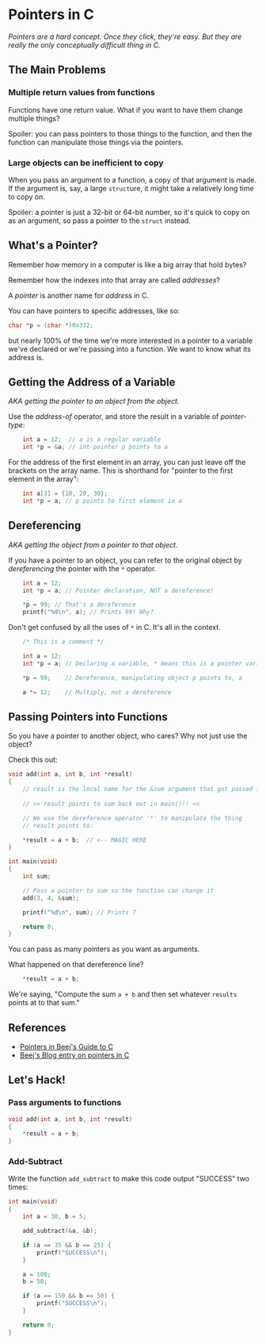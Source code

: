 # Pointers in C

*Pointers are a hard concept. Once they click, they're easy. But they are really
the only conceptually difficult thing in C.*

## The Main Problems

### Multiple return values from functions

Functions have one return value. What if you want to have them change multiple
things?

Spoiler: you can pass pointers to those things to the function, and then the
function can manipulate those things via the pointers.

### Large objects can be inefficient to copy

When you pass an argument to a function, a copy of that argument is made. If the
argument is, say, a large `struct`ure, it might take a relatively long time to
copy on.

Spoiler: a pointer is just a 32-bit or 64-bit number, so it's quick to copy on
as an argument, so pass a pointer to the `struct` instead.

## What's a Pointer?

Remember how memory in a computer is like a big array that hold bytes?

Remember how the indexes into that array are called _addresses_?

A _pointer_ is another name for _address_ in C.

You can have pointers to specific addresses, like so:

```c
char *p = (char *)0x372;
```

but nearly 100% of the time we're more interested in a pointer to a variable
we've declared or we're passing into a function. We want to know what its
address is.

## Getting the Address of a Variable

*AKA getting the pointer to an object from the object.*

Use the _address-of_ operator, and store the result in a variable of
_pointer-type_:

```c
    int a = 12;  // a is a regular variable
    int *p = &a; // int-pointer p points to a
```

For the address of the first element in an array, you can just leave off the
brackets on the array name. This is shorthand for "pointer to the first element
in the array":

```c
    int a[3] = {10, 20, 30};
	int *p = a; // p points to first element in a
```

## Dereferencing

*AKA getting the object from a pointer to that object.*

If you have a pointer to an object, you can refer to the original object by
_dereferencing_ the pointer with the `*` operator.

```c
	int a = 12;
	int *p = a; // Pointer declaration, NOT a dereference!

	*p = 99; // That's a dereference
	printf("%d\n", a); // Prints 99! Why?
```

Don't get confused by all the uses of `*` in C. It's all in the context.

```c
	/* This is a comment */

	int a = 12;
	int *p = a; // Declaring a variable, * means this is a pointer variable

	*p = 99;    // Dereference, manipulating object p points to, a

	a *= 12;    // Multiply, not a dereference
```

## Passing Pointers into Functions

So you have a pointer to another object, who cares? Why not just use the object?

Check this out:

```c
void add(int a, int b, int *result)
{
	// result is the local name for the &sum argument that got passed in.
	
	// >> result points to sum back out in main()!! <<

	// We use the dereference operator '*' to manipulate the thing
	// result points to:

	*result = a + b;  // <-- MAGIC HERE
}

int main(void)
{
	int sum;

	// Pass a pointer to sum so the function can change it
	add(3, 4, &sum);

	printf("%d\n", sum); // Prints 7

	return 0;
}
```

You can pass as many pointers as you want as arguments.

What happened on that dereference line?

```c
	*result = a + b;
```

We're saying, "Compute the sum `a + b` and then set whatever `results` points at to that sum."

## References

* [Pointers in Beej's Guide to C](http://beej.us/guide/bgc/output/html/multipage/pointers.html)
* [Beej's Blog entry on pointers in C](http://beej.us/blog/data/c-pointers/)

## Let's Hack!

### Pass arguments to functions

```c
void add(int a, int b, int *result)
{
	*result = a + b;
}
```

### Add-Subtract

Write the function `add_subtract` to make this code output "SUCCESS" two times:

```c
int main(void)
{
	int a = 30, b = 5;

	add_subtract(&a, &b);

	if (a == 35 && b == 25) {
		printf("SUCCESS\n");
	}

	a = 100;
	b = 50;

	if (a == 150 && b == 50) {
		printf("SUCCESS\n");
	}

	return 0;
}
```
